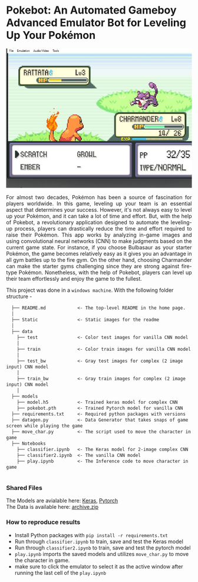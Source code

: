 # Pokebot: An Automated Gameboy Advanced Emulator Bot for Leveling Up Your Pokémon

![Intro](./static/208.jpg)

<p style='text-align: justify;'>
For almost two decades, Pokémon has been a source of fascination for players worldwide. In this game, leveling up your team is an essential aspect that determines your success. However, it's not always easy to level up your Pokémon, and it can take a lot of time and effort. But, with the help of Pokebot, a revolutionary application designed to automate the leveling-up process, players can drastically reduce the time and effort required to raise their Pokémon. This app works by analyzing in-game images and using convolutional neural networks (CNN) to make judgments based on the current game state. For instance, if you choose Bulbasaur as your starter Pokémon, the game becomes relatively easy as it gives you an advantage in all gym battles up to the fire gym. On the other hand, choosing Charmander can make the starter gyms challenging since they are strong against fire-type Pokémon. Nonetheless, with the help of Pokebot, players can level up their team effortlessly and enjoy the game to the fullest.
</p>

This project was done in a `windows machine`. With the following folder structure - 

```
  ├── README.md            <- The top-level README in the home page. 
  │
  ├── Static               <- Static images for the readme 
  │
  ├── data
    ├── test               <- Color test images for vanilla CNN model
    │
    ├── train              <- Color train images for vanilla CNN model 
    │
    ├── test_bw            <- Gray test images for complex (2 image input) CNN model
    │
    ├── train_bw           <- Gray train images for complex (2 image input) CNN model
    │
  ├── models
    ├── model.h5           <- Trained keras model for complex CNN
    ├── pokebot.pth        <- Trained Pytorch model for vanilla CNN
  ├── requirements.txt     <- Required python packages with versions
  ├── datagen.py           <- Data Generator that takes snaps of game screen while playing the game
  ├── move_char.py         <- The script used to move the character in game
  ├── Notebooks
    ├── classifier.ipynb   <- The Keras model for 2-image complex CNN
    ├── classifier2.ipynb  <- The vanilla CNN model
    ├── play.ipynb         <- The Inference code to move character in game
  
 ```

### Shared Files
The Models are avialable here: [Keras](https://drive.google.com/file/d/1B5V_9cC2Bm0NKFYH24t-RSWavlItuQAR/view?usp=sharing), [Pytorch](https://drive.google.com/file/d/1cA4OFxwSRye-Mbuv0XevyZtrnlHTKnan/view?usp=sharing)
<br>
The Data is available here: [archive.zip](https://drive.google.com/file/d/1iCfYR5WwAYLBsJbcaoknU6YLj1XDmMSd/view?usp=sharing)


### How to reproduce results
<ul>
<li>Install Python packages with <code>pip install -r requirements.txt</code></li>
<li>Run through <code>classifier.ipynb</code> to train, save and test the Keras model</li>
<li>Run through <code>classifier2.ipynb</code> to train, save and test the pytorch model</li>
<li><code>play.ipynb</code> imports the saved models and utilizes <code>move_char.py</code> to move the character in game.</li>
<li>make sure to click the emulator to select it as the active window after running the last cell of the <code>play.ipynb</code></li>
</ul>
